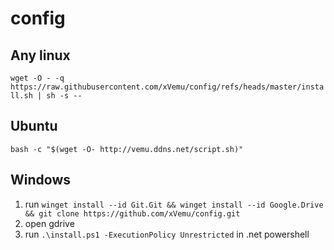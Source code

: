 # config

## Any linux
`wget -O - -q https://raw.githubusercontent.com/xVemu/config/refs/heads/master/install.sh | sh -s --`

## Ubuntu
`bash -c "$(wget -O- http://vemu.ddns.net/script.sh)"`

## Windows
1. run `winget install --id Git.Git && winget install --id Google.Drive && git clone https://github.com/xVemu/config.git`
2. open gdrive
3. run `.\install.ps1 -ExecutionPolicy Unrestricted` in .net powershell